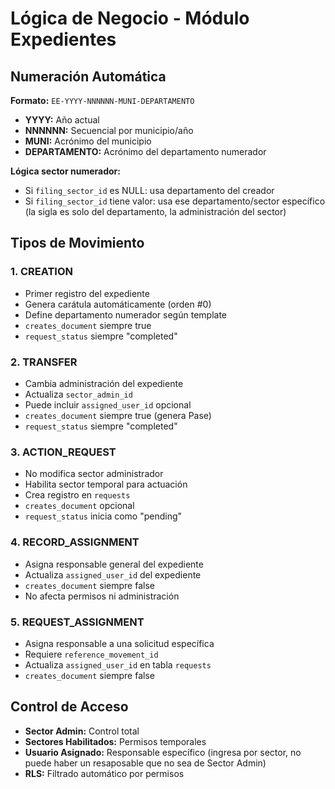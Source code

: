 # Lógica de Negocio - Módulo Expedientes

## Numeración Automática
**Formato:** `EE-YYYY-NNNNNN-MUNI-DEPARTAMENTO`
- **YYYY:** Año actual
- **NNNNNN:** Secuencial por municipio/año
- **MUNI:** Acrónimo del municipio
- **DEPARTAMENTO:** Acrónimo del departamento numerador

**Lógica sector numerador:**
- Si `filing_sector_id` es NULL: usa departamento del creador
- Si `filing_sector_id` tiene valor: usa ese departamento/sector específico (la sigla es solo del departamento, la administración del sector)

## Tipos de Movimiento

### 1. CREATION
- Primer registro del expediente
- Genera carátula automáticamente (orden #0)
- Define departamento numerador según template
- `creates_document` siempre true
- `request_status` siempre "completed"

### 2. TRANSFER
- Cambia administración del expediente
- Actualiza `sector_admin_id`
- Puede incluir `assigned_user_id` opcional
- `creates_document` siempre true (genera Pase)
- `request_status` siempre "completed"

### 3. ACTION_REQUEST
- No modifica sector administrador
- Habilita sector temporal para actuación
- Crea registro en `requests`
- `creates_document` opcional
- `request_status` inicia como "pending"

### 4. RECORD_ASSIGNMENT
- Asigna responsable general del expediente
- Actualiza `assigned_user_id` del expediente
- `creates_document` siempre false
- No afecta permisos ni administración

### 5. REQUEST_ASSIGNMENT
- Asigna responsable a una solicitud específica
- Requiere `reference_movement_id`
- Actualiza `assigned_user_id` en tabla `requests`
- `creates_document` siempre false


## Control de Acceso
- **Sector Admin:** Control total
- **Sectores Habilitados:** Permisos temporales
- **Usuario Asignado:** Responsable específico (ingresa por sector, no puede haber un resaposable que no sea de Sector Admin)
- **RLS:** Filtrado automático por permisos

